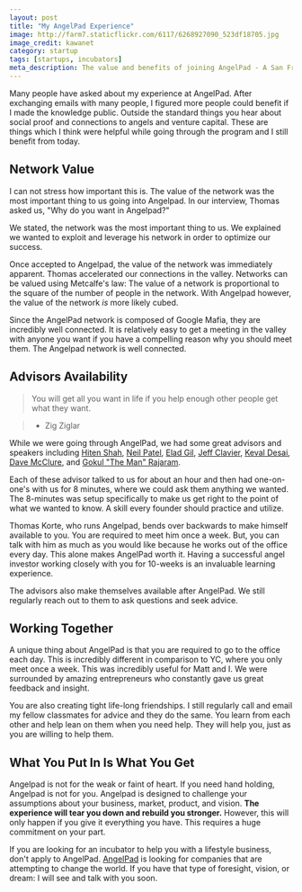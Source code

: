 ```yaml
---
layout: post
title: "My AngelPad Experience"
image: http://farm7.staticflickr.com/6117/6268927090_523df18705.jpg
image_credit: kawanet
category: startup
tags: [startups, incubators]
meta_description: The value and benefits of joining AngelPad - A San Francisco Business Incubator.
---
```


Many people have asked about my experience at AngelPad. After exchanging emails with many people, I figured more people could benefit if I made the knowledge public. Outside the standard things you hear about social proof and connections to angels and venture capital. These are things which I think were helpful while going through the program and I still benefit from today.

## Network Value
I can not stress how important this is. The value of the network was the most important thing to us going into Angelpad. In our interview, Thomas asked us, "Why do you want in Angelpad?"

We stated, the network was the most important thing to us. We explained we wanted to exploit and leverage his network in order to optimize our success.

Once accepted to Angelpad, the value of the network was immediately apparent. Thomas accelerated our connections in the valley. Networks can be valued using Metcalfe's law: The value of a network is proportional to the square of the number of people in the network. With Angelpad however, the value of the network _is_ more likely cubed.

Since the AngelPad network is composed of Google Mafia, they are incredibly well connected. It is relatively easy to get a meeting in the valley with anyone you want if you have a compelling reason why you should meet them. The Angelpad network is well connected.

## Advisors Availability
> You will get all you want in life if you help enough other people get what they want.

> * Zig Ziglar

While we were going through AngelPad, we had some great advisors and speakers including [Hiten Shah](http://hitenism.com/), [Neil Patel](https://twitter.com/neilpatel/), [Elad Gil](http://blog.eladgil.com/), [Jeff Clavier](http://softtechvc.com/team_member/jeff-clavier/), [Keval Desai](http://www.interwest.com/interwest-team/keval-desai.html), [Dave McClure](http://500hats.com/), and [Gokul "The Man" Rajaram](https://www.facebook.com/gokul.rajaram).

Each of these advisor talked to us for about an hour and then had one-on-one's with us for 8 minutes, where we could ask them anything we wanted. The 8-minutes was setup specifically to make us get right to the point of what we wanted to know. A skill every founder should practice and utilize.

Thomas Korte, who runs Angelpad, bends over backwards to make himself available to you. You are required to meet him once a week. But, you can talk with him as much as you would like because he works out of the office every day. This alone makes AngelPad worth it. Having a successful angel investor working closely with you for 10-weeks is an invaluable learning experience.

The advisors also make themselves available after AngelPad. We still regularly reach out to them to ask questions and seek advice. 

## Working Together
A unique thing about AngelPad is that you are required to go to the office each day. This is incredibly different in comparison to YC, where you only meet once a week. This was incredibly useful for Matt and I. We were surrounded by amazing entrepreneurs who constantly gave us great feedback and insight.

You are also creating tight life-long friendships. I still regularly call and email my fellow classmates for advice and they do the same. You learn from each other and help lean on them when you need help. They will help you, just as you are willing to help them.

## What You Put In Is What You Get
Angelpad is not for the weak or faint of heart. If you need hand holding, Angelpad is not for you. Angelpad is designed to challenge your assumptions about your business, market, product, and vision. __The experience will tear you down and rebuild you stronger.__ However, this will only happen if you give it everything you have. This requires a huge commitment on your part.

If you are looking for an incubator to help you with a lifestyle business, don't apply to AngelPad. [AngelPad](http://angelpad.org/) is looking for companies that are attempting to change the world. If you have that type of foresight, vision, or dream: I will see and talk with you soon.